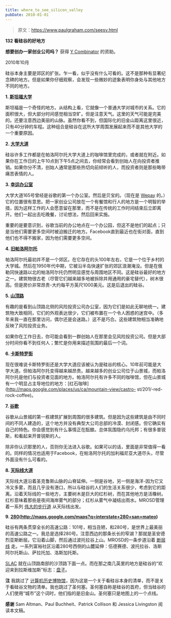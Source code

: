```yaml
---
title: where_to_see_silicon_valley
pubDate: 2010-01-01
---
```


> 原文：https://www.paulgraham.com/seesv.html 

            
**132 看硅谷的好地方**

**想要创办一家创业公司吗？** 获得 [Y Combinator](http://ycombinator.com/apply.html) 的资助。

2010年10月

硅谷本身主要是郊区的扩张。乍一看，似乎没有什么可看的。这不是那种有显著纪念碑的地方。但是如果你仔细观察，会发现一些微妙的迹象表明你身处与其他地方不同的地方。

**1. [斯坦福大学](http://maps.google.com/maps?q=stanford+university)**

斯坦福是一个奇怪的地方。从结构上看，它就像一个普通大学对城市的关系。它的面积很大，但大部分时间感觉相当空旷。但是注意天气。这里的天气可能是完美的。还要注意西边美丽的山脉。虽然你看不到，但国际化的旧金山距离这里很近，只有40分钟的车程。这种组合是硅谷在这所大学周围发展起来而不是其他大学的一个重要原因。

**2. [大学大道](http://maps.google.com/maps?q=university+and+ramona+palo+alto)**

硅谷许多工作都是在帕洛阿尔托大学大道上的咖啡馆里完成的，或者就在附近。如果你在工作日的上午10点到下午5点之间去，你经常会看到创始人在向投资者推销。如果你分不清，创始人通常是那些热切向前倾听的人，而投资者则是那些略带痛苦表情的人。

**3. [幸运办公室](http://maps.google.com/maps?q=165+university+ave+palo+alto)**

大学大道165号曾经是谷歌的第一个办公室。然后是贝宝的。（现在是 [Wepay](http://wepay.com) 的。）它的位置很有意思。把一家创业公司放在一个有餐馆和行人的地方是一个明智的举措，因为这样工作的人会愿意留在那里，而不是在传统的工作时间结束后立即离开。他们一起出去吃晚餐，讨论想法，然后回来实施。

重要的是要意识到，谷歌当前的办公地点在一个办公园，但这不是他们的起点；只是当他们需要更多空间时被迫搬迁的地方。Facebook直到最近也在街对面，直到他们也不得不搬家，因为他们需要更多空间。

**4. [旧帕洛阿尔托](http://maps.google.com/maps?q=old+palo+alto)**

帕洛阿尔托最初并不是一个郊区。在它存在的头100年左右，它是一个位于乡村的大学城。然后在1950年代中期，它被沿半岛快速扩张的郊区浪潮淹没。但是在俄勒冈快速路以北的帕洛阿尔托仍然明显感觉与周围地区不同。这是硅谷最好的地方之一。建筑物很古老（尽管它们越来越多地被拆除并用通用的豪宅替代），树木很高。但是房价非常昂贵-大约每平方英尺1000美元。这是后退出的硅谷。

**5. [山顶路](http://maps.google.com/maps?q=2900+sand+hill+road+menlo+park)**

有趣的是看到山顶路北侧的风险投资公司办公室，因为它们是如此无聊地统一。建筑物大致相同，它们的外观表达很少，它们被布置在一个令人困惑的迷宫中。（多年来我一直在那里访问，偶尔还是会迷路。）这不是巧合。这些建筑物相当准确地反映了风险投资业务。

如果你在工作日去，你可能会看到一群创始人在那里会见风险投资公司。但是大部分时间你看不到任何人；繁忙是你用来描述氛围的最后一个词。

**6. [卡斯特罗街](http://maps.google.com/maps?q=castro+and+villa+mountain+view)**

现在很难说卡斯特罗街还是大学大道应该被认为是硅谷的核心。10年前可能是大学大道。但帕洛阿尔托变得越来越昂贵。越来越多的创业公司位于山景城，而帕洛阿尔托是他们与投资者见面的地方。帕洛阿尔托有许多不同的咖啡馆，但在山景城有一个明显占主导地位的地方：[红石咖啡](http://maps.google.com/places/us/ca/mountain-view/castro- st/201/-red-rock-coffee)。

**7. [谷歌](http://maps.google.com/maps?q=charleston+road+mountain+view)**

谷歌从山景城的第一栋建筑扩展到周围的很多建筑。但是因为这些建筑是由不同时间的不同人建造的，这个地方并没有典型大公司总部的冷漠、封闭感。但它确实有自己的特色。你会感觉到有什么事情正在酝酿。总体氛围隐约乌托邦；有很多普锐斯，和看起来开普锐斯的人。

除非你认识那里的人，否则你无法进入谷歌。如果可以的话，里面是非常值得一看的。同样的情况也适用于Facebook，在帕洛阿尔托的加利福尼亚大道尽头，尽管外面没有什么可看的。

**8. [天际线大道](http://maps.google.com/maps?q=skylonda)**

天际线大道沿着圣克鲁斯山脉的山脊延伸。一侧是谷地，另一侧是海洋-因为它又冷又多雾，而且几乎没有港口，所以与硅谷的人们的生活关系很少，考虑到它的距离。沿着天际线的一些地方，主要树木是巨大的红杉树，而在其他地方是活橡树。红杉意味着那些是夜间海岸雾气的部分；红杉从雾气中凝结出雨水。MROSD管理着一系列 [伟大的步行道](http://www.openspace.org/) 从天际线出发。

**9. [280](#where_to_see_silicon_valley_note280)(http://maps.google.com/maps?q=interstate+280+san+mateo)**

硅谷有两条贯穿全长的高速公路：101号，相当丑陋，和280号，是世界上最美丽的高速公路之一。我总是选择280号。注意西边的那条长长的窄湖？那就是圣安德烈亚斯断层。它沿着山脚，然后通过波托拉谷上山。MROSD的一条步道沿着 [断层线](http://www.openspace.org/preserves/pr_los_trancos.asp) 走。一系列富裕社区沿着280号西侧的山麓延伸：伍德赛德、波托拉谷、洛斯阿尔托斯山、萨拉托加、洛斯加托斯。

[SLAC](http://www.flickr.com/photos/38037974@N00/3890299362/) 就在山顶路南部的沙顶路下面一点。而在那之南几英里的地方是硅谷的“欢迎来到拉斯维加斯”标志：[盘子](http://www.flickr.com/photos/paulbarroga/3443486941/)。

**注** 我跳过了 [计算机历史博物馆](http://www.computerhistory.org/)，因为这是一个关于看硅谷本身的清单，而不是关于看硅谷文物的清单。我也跳过了圣何塞。圣何塞自称是硅谷的首府，但当硅谷的人们使用“城市”这个词时，他们指的是旧金山。圣何塞只是地图上的一个点线。

**感谢** Sam Altman、Paul Buchheit、Patrick Collison 和 Jessica Livingston 阅读本文稿。
